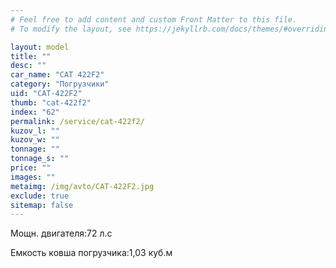 ```yaml
---
# Feel free to add content and custom Front Matter to this file.
# To modify the layout, see https://jekyllrb.com/docs/themes/#overriding-theme-defaults

layout: model
title: ""
desc: ""
car_name: "CAT 422F2"
category: "Погрузчики"
uid: "CAT-422F2"
thumb: "cat-422f2"
index: "62"
permalink: /service/cat-422f2/
kuzov_l: ""
kuzov_w: ""
tonnage: ""
tonnage_s: ""
price: ""
images: ""
metaimg: /img/avto/CAT-422F2.jpg
exclude: true
sitemap: false
---
```


<span>Мощн. двигателя:</span><span>72 л.с</span>

<span>Емкость ковша погрузчика:</span><span>1,03 куб.м</span>
